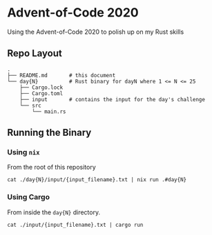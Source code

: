 # Advent-of-Code 2020

Using the Advent-of-Code 2020 to polish up on my Rust skills

## Repo Layout

```
.
├── README.md       # this document
└── day{N}          # Rust binary for dayN where 1 <= N <= 25
    ├── Cargo.lock
    ├── Cargo.toml
    ├── input       # contains the input for the day's challenge
    └── src
        └── main.rs
```

## Running the Binary

### Using `nix`

From the root of this repository

```
cat ./day{N}/input/{input_filename}.txt | nix run .#day{N}
```

### Using Cargo

From inside the `day{N}` directory.

```shell
cat ./input/{input_filename}.txt | cargo run
```
